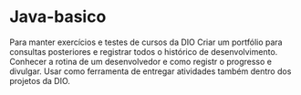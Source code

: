 # Java-basico
Para manter exercícios e testes de cursos da DIO
Criar um portfólio para consultas posteriores e registrar todos o histórico de desenvolvimento.
Conhecer a rotina de um desenvolvedor e como registr o progresso e divulgar.
Usar como ferramenta de entregar atividades também dentro dos projetos da DIO.
